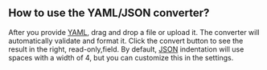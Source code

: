## How to use the YAML/JSON converter?

After you provide [YAML](/formatter/yaml#yamlAnchor), drag and drop a file or upload it. The converter will automatically validate and format it. Click the convert button to see the
result in the right, read-only,field. By default, [JSON](/#jsonAnchor) indentation will use spaces with a width of 4, but you can customize this in the settings.
